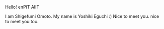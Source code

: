 Hello! enPiT AIIT

I am Shigefumi Omoto.
My name is Yoshiki Eguchi :)
Nice to meet you.
nice to meet you too.